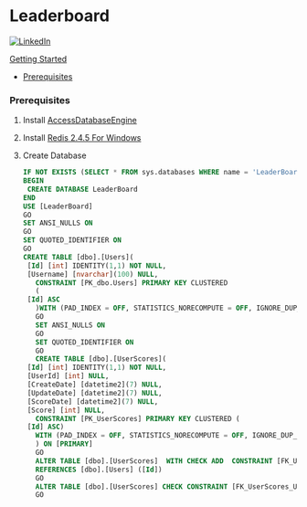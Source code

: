 
# Leaderboard
[![LinkedIn][linkedin-shield]][linkedin-url]

<a href="#getting-started">Getting Started</a>
      <ul>
        <li><a href="#prerequisites">Prerequisites</a></li>
      </ul>
      
[linkedin-shield]: https://img.shields.io/badge/-LinkedIn-black.svg?style=for-the-badge&logo=linkedin&colorB=555
[linkedin-url]: https://www.linkedin.com/in/nikakurdadze/

### Prerequisites

1. Install [AccessDatabaseEngine](https://download.microsoft.com/download/2/4/3/24375141-E08D-4803-AB0E-10F2E3A07AAA/AccessDatabaseEngine_X64.exe)
2. Install [Redis 2.4.5 For Windows](https://github.com/downloads/dmajkic/redis/redis-2.4.5-win32-win64.zip)

2. Create Database
   ```sql
   IF NOT EXISTS (SELECT * FROM sys.databases WHERE name = 'LeaderBoard')
   BEGIN
    CREATE DATABASE LeaderBoard
   END
   USE [LeaderBoard]
   GO
   SET ANSI_NULLS ON
   GO
   SET QUOTED_IDENTIFIER ON
   GO
   CREATE TABLE [dbo].[Users](
	[Id] [int] IDENTITY(1,1) NOT NULL,
	[Username] [nvarchar](100) NULL,
      CONSTRAINT [PK_dbo.Users] PRIMARY KEY CLUSTERED 
      (
	[Id] ASC
      )WITH (PAD_INDEX = OFF, STATISTICS_NORECOMPUTE = OFF, IGNORE_DUP_KEY = OFF, ALLOW_ROW_LOCKS = ON, ALLOW_PAGE_LOCKS = ON, OPTIMIZE_FOR_SEQUENTIAL_KEY = OFF) ON [PRIMARY]) ON [PRIMARY]
      GO
      SET ANSI_NULLS ON
      GO
      SET QUOTED_IDENTIFIER ON
      GO
      CREATE TABLE [dbo].[UserScores](
	[Id] [int] IDENTITY(1,1) NOT NULL,
	[UserId] [int] NULL,
	[CreateDate] [datetime2](7) NULL,
	[UpdateDate] [datetime2](7) NULL,
	[ScoreDate] [datetime2](7) NULL,
	[Score] [int] NULL,
      CONSTRAINT [PK_UserScores] PRIMARY KEY CLUSTERED (
	[Id] ASC)
      WITH (PAD_INDEX = OFF, STATISTICS_NORECOMPUTE = OFF, IGNORE_DUP_KEY = OFF, ALLOW_ROW_LOCKS = ON, ALLOW_PAGE_LOCKS = ON, OPTIMIZE_FOR_SEQUENTIAL_KEY = OFF) ON [PRIMARY]
      ) ON [PRIMARY]
      GO
      ALTER TABLE [dbo].[UserScores]  WITH CHECK ADD  CONSTRAINT [FK_UserScores_Users] FOREIGN KEY([UserId])
      REFERENCES [dbo].[Users] ([Id])
      GO
      ALTER TABLE [dbo].[UserScores] CHECK CONSTRAINT [FK_UserScores_Users]
      GO

   ```
